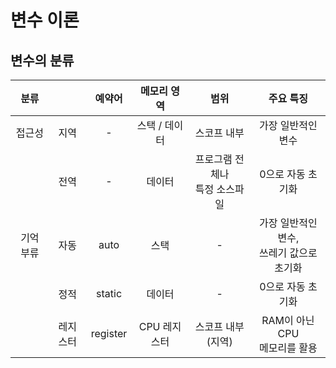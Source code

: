 # 변수 이론  

## 변수의 분류
| 분류    || 예약어 | 메모리 영역 | 범위 | 주요 특징 |
| :-----: | :---: | :---: | :---: | :---: | :---: |
| 접근성 | 지역   |  - | 스택 / 데이터 | 스코프 내부 | 가장 일반적인 변수 |
|        | 전역    | - | 데이터 | 프로그램 전체나<br> 특정 소스파일 | 0으로 자동 초기화 |
| 기억 부류 | 자동 | auto | 스택 | - | 가장 일반적인 변수, <br> 쓰레기 값으로 초기화 |
|| 정적 | static | 데이터 | - | 0으로 자동 초기화 |
|| 레지스터 | register | CPU 레지스터 | 스코프 내부(지역) | RAM이 아닌 CPU<br> 메모리를 활용 |
